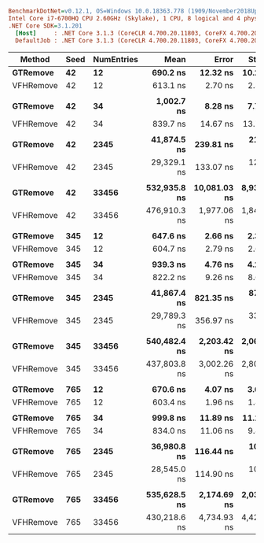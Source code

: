 ``` ini

BenchmarkDotNet=v0.12.1, OS=Windows 10.0.18363.778 (1909/November2018Update/19H2)
Intel Core i7-6700HQ CPU 2.60GHz (Skylake), 1 CPU, 8 logical and 4 physical cores
.NET Core SDK=3.1.201
  [Host]     : .NET Core 3.1.3 (CoreCLR 4.700.20.11803, CoreFX 4.700.20.12001), X64 RyuJIT
  DefaultJob : .NET Core 3.1.3 (CoreCLR 4.700.20.11803, CoreFX 4.700.20.12001), X64 RyuJIT


```
|    Method | Seed | NumEntries |         Mean |        Error |      StdDev | Ratio | RatioSD |
|---------- |----- |----------- |-------------:|-------------:|------------:|------:|--------:|
|  **GTRemove** |   **42** |         **12** |     **690.2 ns** |     **12.32 ns** |    **10.29 ns** |  **1.00** |    **0.00** |
| VFHRemove |   42 |         12 |     613.1 ns |      2.70 ns |     2.39 ns |  0.89 |    0.01 |
|           |      |            |              |              |             |       |         |
|  **GTRemove** |   **42** |         **34** |   **1,002.7 ns** |      **8.28 ns** |     **7.75 ns** |  **1.00** |    **0.00** |
| VFHRemove |   42 |         34 |     839.7 ns |     14.67 ns |    13.72 ns |  0.84 |    0.01 |
|           |      |            |              |              |             |       |         |
|  **GTRemove** |   **42** |       **2345** |  **41,874.5 ns** |    **239.81 ns** |   **212.59 ns** |  **1.00** |    **0.00** |
| VFHRemove |   42 |       2345 |  29,329.1 ns |    133.07 ns |   124.47 ns |  0.70 |    0.00 |
|           |      |            |              |              |             |       |         |
|  **GTRemove** |   **42** |      **33456** | **532,935.8 ns** | **10,081.03 ns** | **8,936.57 ns** |  **1.00** |    **0.00** |
| VFHRemove |   42 |      33456 | 476,910.3 ns |  1,977.06 ns | 1,849.35 ns |  0.90 |    0.02 |
|           |      |            |              |              |             |       |         |
|  **GTRemove** |  **345** |         **12** |     **647.6 ns** |      **2.66 ns** |     **2.36 ns** |  **1.00** |    **0.00** |
| VFHRemove |  345 |         12 |     604.7 ns |      2.79 ns |     2.61 ns |  0.93 |    0.00 |
|           |      |            |              |              |             |       |         |
|  **GTRemove** |  **345** |         **34** |     **939.3 ns** |      **4.76 ns** |     **4.22 ns** |  **1.00** |    **0.00** |
| VFHRemove |  345 |         34 |     822.2 ns |      9.26 ns |     8.66 ns |  0.87 |    0.01 |
|           |      |            |              |              |             |       |         |
|  **GTRemove** |  **345** |       **2345** |  **41,867.4 ns** |    **821.35 ns** |   **878.84 ns** |  **1.00** |    **0.00** |
| VFHRemove |  345 |       2345 |  29,789.3 ns |    356.97 ns |   333.91 ns |  0.71 |    0.02 |
|           |      |            |              |              |             |       |         |
|  **GTRemove** |  **345** |      **33456** | **540,482.4 ns** |  **2,203.42 ns** | **2,061.08 ns** |  **1.00** |    **0.00** |
| VFHRemove |  345 |      33456 | 437,803.8 ns |  3,002.26 ns | 2,808.31 ns |  0.81 |    0.01 |
|           |      |            |              |              |             |       |         |
|  **GTRemove** |  **765** |         **12** |     **670.6 ns** |      **4.07 ns** |     **3.61 ns** |  **1.00** |    **0.00** |
| VFHRemove |  765 |         12 |     603.4 ns |      1.96 ns |     1.83 ns |  0.90 |    0.01 |
|           |      |            |              |              |             |       |         |
|  **GTRemove** |  **765** |         **34** |     **999.8 ns** |     **11.89 ns** |    **11.12 ns** |  **1.00** |    **0.00** |
| VFHRemove |  765 |         34 |     834.0 ns |     11.06 ns |     9.80 ns |  0.83 |    0.02 |
|           |      |            |              |              |             |       |         |
|  **GTRemove** |  **765** |       **2345** |  **36,980.8 ns** |    **116.44 ns** |   **108.91 ns** |  **1.00** |    **0.00** |
| VFHRemove |  765 |       2345 |  28,545.0 ns |    114.90 ns |   101.86 ns |  0.77 |    0.00 |
|           |      |            |              |              |             |       |         |
|  **GTRemove** |  **765** |      **33456** | **535,628.5 ns** |  **2,174.69 ns** | **2,034.21 ns** |  **1.00** |    **0.00** |
| VFHRemove |  765 |      33456 | 430,218.6 ns |  4,734.93 ns | 4,429.05 ns |  0.80 |    0.01 |
